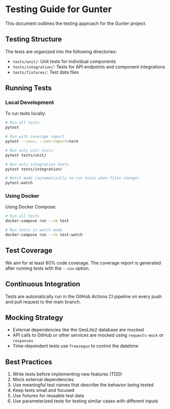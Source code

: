 # Testing Guide for Gunter

This document outlines the testing approach for the Gunter project.

## Testing Structure

The tests are organized into the following directories:

- `tests/unit/`: Unit tests for individual components
- `tests/integration/`: Tests for API endpoints and component integrations
- `tests/fixtures/`: Test data files

## Running Tests

### Local Development

To run tests locally:

```bash
# Run all tests
pytest

# Run with coverage report
pytest --cov=. --cov-report=term

# Run only unit tests
pytest tests/unit/

# Run only integration tests
pytest tests/integration/

# Watch mode (automatically re-run tests when files change)
pytest-watch
```

### Using Docker

Using Docker Compose:

```bash
# Run all tests
docker-compose run --rm test

# Run tests in watch mode
docker-compose run --rm test-watch
```

## Test Coverage

We aim for at least 80% code coverage. The coverage report is generated after running tests with the `--cov` option.

## Continuous Integration

Tests are automatically run in the GitHub Actions CI pipeline on every push and pull request to the main branch.

## Mocking Strategy

- External dependencies like the GeoLite2 database are mocked
- API calls to GitHub or other services are mocked using `requests-mock` or `responses`
- Time-dependent tests use `freezegun` to control the datetime

## Best Practices

1. Write tests before implementing new features (TDD)
2. Mock external dependencies
3. Use meaningful test names that describe the behavior being tested
4. Keep tests small and focused
5. Use fixtures for reusable test data
6. Use parameterized tests for testing similar cases with different inputs
